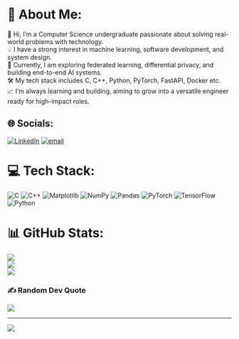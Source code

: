 # 💫 About Me:
👋 Hi, I’m a Computer Science undergraduate passionate about solving real-world problems with technology.  <br>💡 I have a strong interest in machine learning, software development, and system design.  <br>🧠 Currently, I am exploring federated learning, differential privacy, and building end-to-end AI systems.  <br>🛠️ My tech stack includes C, C++, Python, PyTorch, FastAPI, Docker etc. <br>📈 I’m always learning and building, aiming to grow into a versatile engineer ready for high-impact roles.


## 🌐 Socials:
[![LinkedIn](https://img.shields.io/badge/LinkedIn-%230077B5.svg?logo=linkedin&logoColor=white)](https://www.linkedin.com/in/ripu-daman-singh-bankawat/) [![email](https://img.shields.io/badge/Email-D14836?logo=gmail&logoColor=white)](mailto:rdsbankawat@gmail.com) 

# 💻 Tech Stack:
![C](https://img.shields.io/badge/c-%2300599C.svg?style=for-the-badge&logo=c&logoColor=white) ![C++](https://img.shields.io/badge/c++-%2300599C.svg?style=for-the-badge&logo=c%2B%2B&logoColor=white) ![Matplotlib](https://img.shields.io/badge/Matplotlib-%23ffffff.svg?style=for-the-badge&logo=Matplotlib&logoColor=black) ![NumPy](https://img.shields.io/badge/numpy-%23013243.svg?style=for-the-badge&logo=numpy&logoColor=white) ![Pandas](https://img.shields.io/badge/pandas-%23150458.svg?style=for-the-badge&logo=pandas&logoColor=white) ![PyTorch](https://img.shields.io/badge/PyTorch-%23EE4C2C.svg?style=for-the-badge&logo=PyTorch&logoColor=white) ![TensorFlow](https://img.shields.io/badge/TensorFlow-%23FF6F00.svg?style=for-the-badge&logo=TensorFlow&logoColor=white) ![Python](https://img.shields.io/badge/python-3670A0?style=for-the-badge&logo=python&logoColor=ffdd54)
# 📊 GitHub Stats:
![](https://github-readme-stats.vercel.app/api?username=Damanish&theme=transparent&hide_border=false&include_all_commits=true&count_private=true)<br/>
![](https://nirzak-streak-stats.vercel.app/?user=Damanish&theme=transparent&hide_border=false)<br/>
![](https://github-readme-stats.vercel.app/api/top-langs/?username=Damanish&theme=transparent&hide_border=false&include_all_commits=true&count_private=true&layout=compact)

### ✍️ Random Dev Quote
![](https://quotes-github-readme.vercel.app/api?type=horizontal&theme=radical)

---
[![](https://visitcount.itsvg.in/api?id=Damanish&icon=0&color=0)](https://visitcount.itsvg.in)

<!-- Proudly created with GPRM ( https://gprm.itsvg.in ) -->
